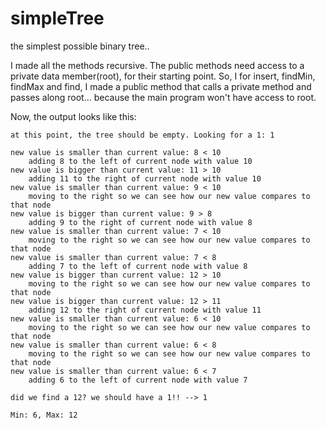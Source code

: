 # simpleTree
the simplest possible binary tree.. 

I made all the methods recursive. The public methods need access to a private data member(root), for their starting point. So, I for insert, findMin, findMax and find, I made a public method that calls a private method and passes along root... because the main program won't have access to root.

Now, the output looks like this:
```
at this point, the tree should be empty. Looking for a 1: 1

new value is smaller than current value: 8 < 10
	adding 8 to the left of current node with value 10
new value is bigger than current value: 11 > 10
	adding 11 to the right of current node with value 10
new value is smaller than current value: 9 < 10
	moving to the right so we can see how our new value compares to that node
new value is bigger than current value: 9 > 8
	adding 9 to the right of current node with value 8
new value is smaller than current value: 7 < 10
	moving to the right so we can see how our new value compares to that node
new value is smaller than current value: 7 < 8
	adding 7 to the left of current node with value 8
new value is bigger than current value: 12 > 10
	moving to the right so we can see how our new value compares to that node
new value is bigger than current value: 12 > 11
	adding 12 to the right of current node with value 11
new value is smaller than current value: 6 < 10
	moving to the right so we can see how our new value compares to that node
new value is smaller than current value: 6 < 8
	moving to the right so we can see how our new value compares to that node
new value is smaller than current value: 6 < 7
	adding 6 to the left of current node with value 7
	
did we find a 12? we should have a 1!! --> 1

Min: 6, Max: 12


```


